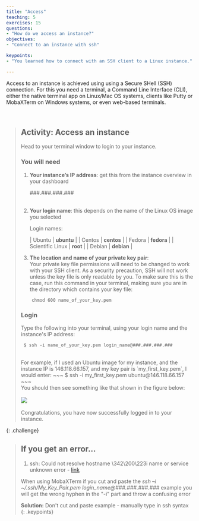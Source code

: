 ```yaml
---
title: "Access"
teaching: 5
exercises: 15
questions:
- "How do we access an instance?"
objectives:
- "Connect to an instance with ssh"

keypoints:
- "You learned how to connect with an SSH client to a Linux instance."

---
```


Access to an instance is achieved using using a Secure SHell (SSH) connection. For this you need a terminal, a Command Line Interface (CLI), either the native terminal app on Linux/Mac OS systems, clients like Putty or MobaXTerm on Windows systems, or even web-based terminals.

<br>


> ## Activity: Access an instance
>
> Head to your terminal window to login to your instance.<br>
> ### You will need
> 1. __Your instance’s IP address__: get this from the instance overview in your dashboard
>
>    ###.###.###.###
><br><br>
> 2. __Your login name__: this depends on the name of the Linux OS image you selected
>
>    Login names:
>
>    | Ubuntu  | **ubuntu** |
>    | Centos | **centos** |
>    | Fedora | **fedora** |
>    | Scientific Linux | **root** |
>    | Debian  | **debian** |
>
> 3. __The location and name of your private key pair__:<br>
>    Your private key file permissions will need to be changed to work with your SSH client. As a security precaution, SSH will not work unless the key file is only readable by you. To make sure this is the case, run this command in your terminal, making sure you are in the directory which contains your key file:
>~~~
>     chmod 600 name_of_your_key.pem
>~~~
>
> ### Login
> Type the following into your terminal, using your login name and the instance's IP address:
>~~~
>  $ ssh -i name_of_your_key.pem login_name@###.###.###.###
>~~~
><br>
> For example, if I used an Ubuntu image for my instance, and the instance IP is 146.118.66.157, and my key pair is `my_first_key.pem`, I would enter:
>~~~
>  $ ssh -i my_first_key.pem ubuntu@146.118.66.157
>~~~
><br>
> You should then see something like that shown in the figure below:<br><br>
><kbd><img src="{{ page.root }}/fig/nimbus_logged_in.png" /></kbd><br><br>
> Congratulations, you have now successfully logged in to your instance.
{: .challenge}

> ## If you get an error...
>
> 1) ssh: Could not resolve hostname \342\200\223i name or service unknown error - [link](http://tumblr.gudge.com/post/18186353550/ssh-could-not-resolve-hostname-342200223i)
>
>When using MobaXTerm if you cut and paste the *ssh –i ~/.ssh/My_Key_Pair.pem login_name@###.###.###.###* example you will get the wrong hyphen in the "-i" part and throw a confusing error
>
>**Solution:** Don't cut and paste example - manually type in ssh syntax
{: .keypoints}
